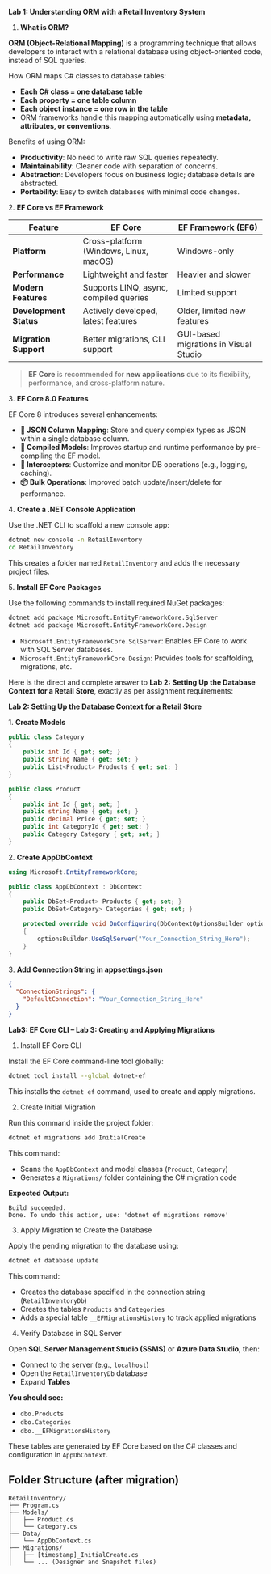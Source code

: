 **Lab 1: Understanding ORM with a Retail Inventory System**

1. **What is ORM?**

**ORM (Object-Relational Mapping)** is a programming technique that allows developers to interact with a relational database using object-oriented code, instead of SQL queries.

How ORM maps C# classes to database tables:
* **Each C# class = one database table**
* **Each property = one table column**
* **Each object instance = one row in the table**
* ORM frameworks handle this mapping automatically using **metadata, attributes, or conventions**.

Benefits of using ORM:
* **Productivity**: No need to write raw SQL queries repeatedly.
* **Maintainability**: Cleaner code with separation of concerns.
* **Abstraction**: Developers focus on business logic; database details are abstracted.
* **Portability**: Easy to switch databases with minimal code changes.

2️.  **EF Core vs EF Framework**

| Feature                | EF Core                                | EF Framework (EF6)                    |
| ---------------------- | -------------------------------------- | ------------------------------------- |
| **Platform**           | Cross-platform (Windows, Linux, macOS) | Windows-only                          |
| **Performance**        | Lightweight and faster                 | Heavier and slower                    |
| **Modern Features**    | Supports LINQ, async, compiled queries | Limited support                       |
| **Development Status** | Actively developed, latest features    | Older, limited new features           |
| **Migration Support**  | Better migrations, CLI support         | GUI-based migrations in Visual Studio |

>  **EF Core** is recommended for **new applications** due to its flexibility, performance, and cross-platform nature.

3️. **EF Core 8.0 Features**

EF Core 8 introduces several enhancements:
* **🧩 JSON Column Mapping**: Store and query complex types as JSON within a single database column.
* **🚀 Compiled Models**: Improves startup and runtime performance by pre-compiling the EF model.
* **🎯 Interceptors**: Customize and monitor DB operations (e.g., logging, caching).
* **📦 Bulk Operations**: Improved batch update/insert/delete for performance.

4️. **Create a .NET Console Application**

Use the .NET CLI to scaffold a new console app:

```bash
dotnet new console -n RetailInventory
cd RetailInventory
```

This creates a folder named `RetailInventory` and adds the necessary project files.

5️. **Install EF Core Packages**

Use the following commands to install required NuGet packages:

```bash
dotnet add package Microsoft.EntityFrameworkCore.SqlServer
dotnet add package Microsoft.EntityFrameworkCore.Design
```

* `Microsoft.EntityFrameworkCore.SqlServer`: Enables EF Core to work with SQL Server databases.
* `Microsoft.EntityFrameworkCore.Design`: Provides tools for scaffolding, migrations, etc.

Here is the direct and complete answer to **Lab 2: Setting Up the Database Context for a Retail Store**, exactly as per assignment requirements:

 
 **Lab 2: Setting Up the Database Context for a Retail Store**


1️. **Create Models**

```csharp
public class Category
{
    public int Id { get; set; }
    public string Name { get; set; }
    public List<Product> Products { get; set; }
}
```

```csharp
public class Product
{
    public int Id { get; set; }
    public string Name { get; set; }
    public decimal Price { get; set; }
    public int CategoryId { get; set; }
    public Category Category { get; set; }
}
```

2️. **Create AppDbContext**

```csharp
using Microsoft.EntityFrameworkCore;

public class AppDbContext : DbContext
{
    public DbSet<Product> Products { get; set; }
    public DbSet<Category> Categories { get; set; }

    protected override void OnConfiguring(DbContextOptionsBuilder optionsBuilder)
    {
        optionsBuilder.UseSqlServer("Your_Connection_String_Here");
    }
}
```

3️. **Add Connection String in appsettings.json**

```json
{
  "ConnectionStrings": {
    "DefaultConnection": "Your_Connection_String_Here"
  }
}
```


 **Lab3:  EF Core CLI – Lab 3: Creating and Applying Migrations**

1. Install EF Core CLI

Install the EF Core command-line tool globally:

```bash
dotnet tool install --global dotnet-ef
```

This installs the `dotnet ef` command, used to create and apply migrations.

2. Create Initial Migration

Run this command inside the project folder:

```bash
dotnet ef migrations add InitialCreate
```

This command:

* Scans the `AppDbContext` and model classes (`Product`, `Category`)
* Generates a `Migrations/` folder containing the C# migration code

**Expected Output:**

```
Build succeeded.
Done. To undo this action, use: 'dotnet ef migrations remove'
```

3. Apply Migration to Create the Database

Apply the pending migration to the database using:

```bash
dotnet ef database update
```

This command:

* Creates the database specified in the connection string (`RetailInventoryDb`)
* Creates the tables `Products` and `Categories`
* Adds a special table `__EFMigrationsHistory` to track applied migrations

4. Verify Database in SQL Server

Open **SQL Server Management Studio (SSMS)** or **Azure Data Studio**, then:

* Connect to the server (e.g., `localhost`)
* Open the `RetailInventoryDb` database
* Expand **Tables**

**You should see:**

* `dbo.Products`
* `dbo.Categories`
* `dbo.__EFMigrationsHistory`

These tables are generated by EF Core based on the C# classes and configuration in `AppDbContext`.


## Folder Structure (after migration)

```
RetailInventory/
├── Program.cs
├── Models/
│   ├── Product.cs
│   └── Category.cs
├── Data/
│   └── AppDbContext.cs
├── Migrations/
│   ├── [timestamp]_InitialCreate.cs
│   └── ... (Designer and Snapshot files)
```

